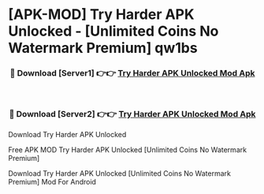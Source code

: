 # [APK-MOD] Try Harder APK Unlocked - [Unlimited Coins No Watermark Premium] qw1bs



<div align="center">
<h3>🔴 Download [Server1] 👉👉 <a href="https://momento.my/?title=Try_Harder_APK_Unlocked">Try Harder APK Unlocked Mod Apk</a></h3><br>

<h3>🔴 Download [Server2] 👉👉 <a href="https://momento.my/?title=Try_Harder_APK_Unlocked">Try Harder APK Unlocked Mod Apk</a></h3>
</div>



Download Try Harder APK Unlocked 

Free APK MOD Try Harder APK Unlocked [Unlimited Coins No Watermark Premium]

Download Try Harder APK Unlocked [Unlimited Coins No Watermark Premium] Mod For Android
